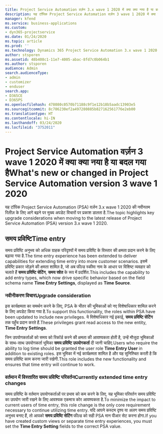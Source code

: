 ```yaml
---
title: Project Service Automation वर्ज़न 3.x wave 1 2020 में क्या क्या नया है या बदल गया है
description: यह टॉपिक Project Service Automation वर्ज़न 3 wave 1 2020 में क्या नया है और क्या बदला है, इसके बारे में जानकारी प्रदान करता है.
manager: kfend
ms.service: business-applications
ms.custom:
- dyn365-projectservice
ms.date: 01/24/2020
ms.topic: article
ms.prod: ''
ms.technology: Dynamics 365 Project Service Automation 3.x wave 1 2020
author: stsporen
ms.assetid: 48b408c1-11e7-4005-abac-8fd7c0b064b1
ms.author: stsporen
audience: Admin
search.audienceType:
- admin
- customizer
- enduser
search.app:
- D365CE
- D365PS
ms.openlocfilehash: 478080c0570b71188c9f1e12b18b5aadc13903e5
ms.sourcegitcommit: 8c786230ef2a497280885b827162561776e2eb00
ms.translationtype: HT
ms.contentlocale: hi-IN
ms.lasthandoff: 03/24/2020
ms.locfileid: "3752011"
---
```

# <a name="whats-new-or-changed-in-project-service-automation-version-3-wave-1-2020"></a><span data-ttu-id="7bc49-103">Project Service Automation वर्ज़न 3 wave 1 2020 में क्या क्या नया है या बदल गया है</span><span class="sxs-lookup"><span data-stu-id="7bc49-103">What's new or changed in Project Service Automation version 3 wave 1 2020</span></span>
<span data-ttu-id="7bc49-104">यह टॉपिक Project Service Automation (PSA) वर्ज़न 3.x wave 1 2020 की नवीनतम रिलीज़ के लिए आगे बढ़ने पर मुख्य अपडेट विचारों पर प्रकाश डालता है.</span><span class="sxs-lookup"><span data-stu-id="7bc49-104">The topic highlights key upgrade considerations when moving to the latest release of Project Service Automation (PSA) version 3.x wave 1 2020.</span></span>

## <a name="time-entry"></a><span data-ttu-id="7bc49-105">समय प्रविष्टि</span><span class="sxs-lookup"><span data-stu-id="7bc49-105">Time entry</span></span>
<span data-ttu-id="7bc49-106">समय प्रविष्टि अनुभव को अधिक ग्राहक परिदृश्यों में समय प्रविष्टि के विस्तार की क्षमता प्रदान करने के लिए बढ़ाया गया है.</span><span class="sxs-lookup"><span data-stu-id="7bc49-106">The time entry experience has been extended to deliver capabilities for extending time entry into more customer scenarios.</span></span> <span data-ttu-id="7bc49-107">इसमें प्रविष्टि प्रकार जोड़ने की क्षमता शामिल है, जो अब फील्ड स्कीमा नाम के आधार पर विशिष्ट व्यवहार को चलाते हैं **समय प्रविष्टि सेटिंग**, **समय स्रोत** के रूप में प्रदर्शित.</span><span class="sxs-lookup"><span data-stu-id="7bc49-107">This includes the capability to add entry types, which now drive specific behavior based on the field schema name **Time Entry Settings**, displayed as **Time Source**.</span></span>

### <a name="upgrade-consideration"></a><span data-ttu-id="7bc49-108">नवीनीकरण विचार</span><span class="sxs-lookup"><span data-stu-id="7bc49-108">Upgrade consideration</span></span>
<span data-ttu-id="7bc49-109">इस कार्यक्षमता का समर्थन करने के लिए, PSA के भीतर की भूमिकाओं को नए विशेषाधिकार शामिल करने के लिए अपडेट किया गया है.</span><span class="sxs-lookup"><span data-stu-id="7bc49-109">To support this functionality, the roles within PSA have been updated to include new privileges.</span></span> <span data-ttu-id="7bc49-110">ये विशेषाधिकार नई इकाई, **समय प्रविष्टि सेटिंग** तक पहुँच प्रदान करते हैं.</span><span class="sxs-lookup"><span data-stu-id="7bc49-110">These privileges grant read access to the new entity, **Time Entry Settings**.</span></span>

<span data-ttu-id="7bc49-111">जिन उपयोगकर्ताओं को समय को रिकॉर्ड करने की क्षमता की आवश्यकता होती है, उन्हें मौजूदा भूमिकाओं के साथ-साथ उपयोगकर्ता भूमिका **समय प्रविष्टि उपयोगकर्ता** दी जानी चाहिए.</span><span class="sxs-lookup"><span data-stu-id="7bc49-111">Users who require the ability to log time should be granted the user role **Time Entry User** in addition to existing roles.</span></span> <span data-ttu-id="7bc49-112">इस भूमिका में नई कार्यक्षमता शामिल है और यह सुनिश्चित करती है कि समय प्रविष्टि काम करना जारी रखेगी.</span><span class="sxs-lookup"><span data-stu-id="7bc49-112">This role includes the new functionality and ensures that time entry will continue to work.</span></span>

### <a name="currently-extended-time-entry-changes"></a><span data-ttu-id="7bc49-113">वर्तमान में विस्तारित समय प्रविष्टि परिवर्तन</span><span class="sxs-lookup"><span data-stu-id="7bc49-113">Currently extended time entry changes</span></span>
<span data-ttu-id="7bc49-114">समय प्रविष्टि के वर्तमान उपयोगकर्ताओं पर प्रभाव को कम करने के लिए, यह भूमिका परिवर्तन समय प्रविष्टि का उपयोग जारी रखने के लिए आवश्यक एकमात्र कोर आवश्यकता है.</span><span class="sxs-lookup"><span data-stu-id="7bc49-114">To minimize the impact to current users of time entry, this role change is the only core requirement necessary to continue utilizing time entry.</span></span> <span data-ttu-id="7bc49-115">यदि आपने कस्टम दृश्य या अलग समय प्रविष्टि अनुभव बनाए हैं, तो आपको **समय प्रविष्टि सेटिंग** फील्ड को सही PSA मान पीआर सेट करना होगा.</span><span class="sxs-lookup"><span data-stu-id="7bc49-115">If you have created custom views or separate time entry experiences, you must set the **Time Entry Setting** fields to the correct PSA value.</span></span>
